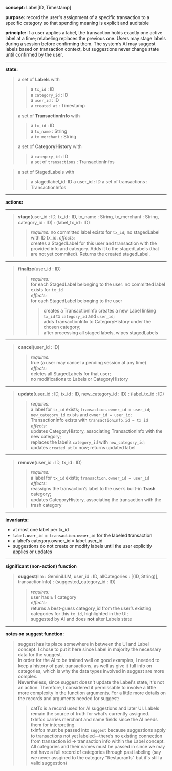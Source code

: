 **concept:** Label[ID, Timestamp]

**purpose:** record the user's assignment of a specific transaction to a specific category so that spending meaning is explicit and auditable  

**principle:** if a user applies a label, the transaction holds exactly one active label at a time; relabeling replaces the previous one. Users may stage labels during a session before confirming them. The system’s AI may suggest labels based on transaction context, but suggestions never change state until confirmed by the user.

---

**state:**  
> a set of **Labels** with  
>> a `tx_id` : ID  
>> a `category_id` : ID  
>> a `user_id` : ID  
>> a `created_at` : Timestamp  
>
> a set of **TransactionInfo** with  
>> a `tx_id` : ID  
>> a `tx_name` : String  
>> a `tx_merchant` : String  
>
> a set of **CategoryHistory** with  
>> a `category_id` : ID  
>> a set of `transactions` : TransactionInfos  

> a set of StagedLabels with
>> a stagedlabel_id: ID
>> a user_id : ID
>> a set of transactions : TransactionInfos
>> 

---

**actions:**  


---
> **stage**(user_id : ID, tx_id : ID, tx_name : String, tx_merchant : String, category_id : ID)  : (label_tx_id : ID)
>> *requires:* 
>> no committed label exists for `tx_id`;  no stagedLabel with ID tx_id.
>> *effects:*  
>> creates a StagedLabel for this user and transaction with the provided info and category. Adds it to the stagedLabels (that are not yet commited). Returns the created stagedLabel.
---
> **finalize**(user_id : ID)
>> *requires:*  
>> for each StagedLabel belonging to the user:  no committed label exists for `tx_id`  
>> *effects:*   
>> for each StagedLabel belonging to the user 
>>>creates a TransactionInfo
>>>creates a new Label linking `tx_id` to `category_id` and `user_id`;  
>>>adds TransactionInfo to CategoryHistory under the chosen category;  
>> after processing all staged labels, wipes stagedLabels  

---

> **cancel**(user_id : ID)  
>> *requires:*  
true (a user may cancel a pending session at any time)  
>> *effects:*  
deletes all StagedLabels for that user;  
no modifications to Labels or CategoryHistory  


---

> **update**(user_id : ID, tx_id : ID, new_category_id : ID) : (label_tx_id : ID)
>> *requires:*  
a label for `tx_id` exists; `transaction.owner_id = user_id`;  
`new_category_id` exists and `owner_id = user_id`;  
TransactionInfo exists with `transactionInfo.id = tx_id`  
>> *effects:*  
updates CategoryHistory, associating TransactionInfo with the new category;  
replaces the label’s `category_id` with `new_category_id`;  
updates `created_at` to now; returns updated label  

---

> **remove**(user_id : ID, tx_id : ID)  
>> *requires:*  
a label for `tx_id` exists; `transaction.owner_id = user_id`  
>> *effects:*  
reassigns the transaction’s label to the user’s built-in **Trash** category;  
updates CategoryHistory, associating the transaction with the trash category  

---

**invariants:**  
- at most one label per tx_id  
- `label.user_id = transaction.owner_id` for the labeled transaction  
- a label’s category.owner_id = label.user_id  
- suggestions do not create or modify labels until the user explicitly applies or updates  

---

**significant (non-action) function**
> **suggest**(llm : GeminiLLM, user_id : ID, allCategories : [(ID, String)], transactionInfo) : (suggested_category_id : ID)  
>> *requires:*  
user has ≥ 1 category  
>> *effects:*  
returns a best-guess category_id from the user’s existing categories for this `tx_id`, highlighted in the UI;  
suggested by AI and does **not** alter Labels state  

---

**notes on suggest function:**  
> suggest has its place somewhere in between the UI and Label concept. I chose to put it here since Label in majority the necessary data for the suggest.\
 In order for the AI to be trained well on good examples, I needed to keep a history of past transactions, as well as give it full info on categories, which is why the data types involved in suggest are more complex.\
 Nevertheless, since suggest doesn't update the Label's state, it's not an action. Therefore, I considered it permissable to involve a little more complexity in the function arguments. For a little more details on the records and arguments needed for suggest:
>> catTx is a record used for AI suggestions and later UI. Labels remain the source of truth for what’s currently assigned.  \
>> txInfos carries merchant and name fields since the AI needs them for interpreting.  \
>> txInfos must be passed into `suggest` because suggestions apply to transactions not yet labeled—there’s no existing connection from transaction id -> transaction info within the Label concept.  
>> All categories and their names must be passed in since we may not have a full record of categories through past labeling (say we never assgined to the category "Restaurants" but it's still a valid suggestion)